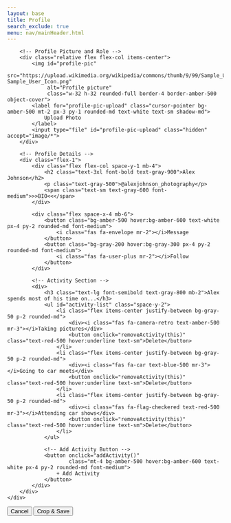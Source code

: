 ```yaml
---
layout: base
title: Profile
search_exclude: true
menu: nav/mainHeader.html
---
```


<html lang="en">
<head>
    <meta charset="UTF-8">
    <meta name="viewport" content="width=device-width, initial-scale=1.0">
    <title>User Profile | Cartage</title>
    <script src="https://cdn.tailwindcss.com"></script>
    <link rel="stylesheet" href="https://cdnjs.cloudflare.com/ajax/libs/font-awesome/6.4.0/css/all.min.css">
    <link href="https://cdnjs.cloudflare.com/ajax/libs/cropperjs/1.5.13/cropper.min.css" rel="stylesheet">
    <script src="https://cdnjs.cloudflare.com/ajax/libs/cropperjs/1.5.13/cropper.min.js"></script>
    <style>
        .profile-pic-container {
            position: relative;
            width: 150px;
            height: 150px;
        }
        .profile-pic-overlay {
            position: absolute;
            top: 0;
            left: 0;
            width: 100%;
            height: 100%;
            background-color: rgba(0, 0, 0, 0.5);
            border-radius: 50%;
            display: flex;
            justify-content: center;
            align-items: center;
            opacity: 0;
            transition: opacity 0.3s;
        }
        .profile-pic-container:hover .profile-pic-overlay {
            opacity: 1;
        }
        .post-grid {
            display: grid;
            grid-template-columns: repeat(3, 1fr);
            gap: 2px;
        }
        .post-item {
            aspect-ratio: 1/1;
            position: relative;
        }
        .post-overlay {
            position: absolute;
            top: 0;
            left: 0;
            width: 100%;
            height: 100%;
            background-color: rgba(0, 0, 0, 0.3);
            display: flex;
            justify-content: center;
            align-items: center;
            opacity: 0;
            transition: opacity 0.2s;
        }
        .post-item:hover .post-overlay {
            opacity: 1;
        }
    </style>
</head>
<body class="bg-gray-100 font-sans">
    <div class="max-w-4xl mx-auto bg-white shadow-sm">

<!-- Profile Section -->
<div class="p-6 bg-white rounded-lg shadow-lg max-w-5xl mx-auto mt-8">
    <div class="flex flex-col md:flex-row space-y-6 md:space-y-0 md:space-x-10">
        
        <!-- Profile Picture and Role -->
        <div class="relative flex flex-col items-center">
            <img id="profile-pic" 
                 src="https://upload.wikimedia.org/wikipedia/commons/thumb/9/99/Sample_User_Icon.png/600px-Sample_User_Icon.png"
                 alt="Profile picture"
                 class="w-32 h-32 rounded-full border-4 border-amber-500 object-cover">
            <label for="profile-pic-upload" class="cursor-pointer bg-amber-500 mt-2 px-3 py-1 rounded-md text-white text-sm shadow-md">
                Upload Photo
            </label>
            <input type="file" id="profile-pic-upload" class="hidden" accept="image/*">
        </div>

        <!-- Profile Details -->
        <div class="flex-1">
            <div class="flex flex-col space-y-1 mb-4">
                <h2 class="text-3xl font-bold text-gray-900">Alex Johnson</h2>
                <p class="text-gray-500">@alexjohnson_photography</p>
                <span class="text-sm text-gray-600 font-medium">>>BIO<<</span>
            </div>

            <div class="flex space-x-4 mb-6">
                <button class="bg-amber-500 hover:bg-amber-600 text-white px-4 py-2 rounded-md font-medium">
                    <i class="fas fa-envelope mr-2"></i>Message
                </button>
                <button class="bg-gray-200 hover:bg-gray-300 px-4 py-2 rounded-md font-medium">
                    <i class="fas fa-user-plus mr-2"></i>Follow
                </button>
            </div>

            <!-- Activity Section -->
            <div>
                <h3 class="text-lg font-semibold text-gray-800 mb-2">Alex spends most of his time on...</h3>
                <ul id="activity-list" class="space-y-2">
                    <li class="flex items-center justify-between bg-gray-50 p-2 rounded-md">
                        <div><i class="fas fa-camera-retro text-amber-500 mr-3"></i>Taking pictures</div>
                        <button onclick="removeActivity(this)" class="text-red-500 hover:underline text-sm">Delete</button>
                    </li>
                    <li class="flex items-center justify-between bg-gray-50 p-2 rounded-md">
                        <div><i class="fas fa-car text-blue-500 mr-3"></i>Going to car meets</div>
                        <button onclick="removeActivity(this)" class="text-red-500 hover:underline text-sm">Delete</button>
                    </li>
                    <li class="flex items-center justify-between bg-gray-50 p-2 rounded-md">
                        <div><i class="fas fa-flag-checkered text-red-500 mr-3"></i>Attending car shows</div>
                        <button onclick="removeActivity(this)" class="text-red-500 hover:underline text-sm">Delete</button>
                    </li>
                </ul>

                <!-- Add Activity Button -->
                <button onclick="addActivity()"
                        class="mt-4 bg-amber-500 hover:bg-amber-600 text-white px-4 py-2 rounded-md font-medium">
                    + Add Activity
                </button>
            </div>
        </div>
    </div>
</div>

<!-- Cropper Modal -->
<div id="cropper-modal" class="fixed inset-0 bg-black bg-opacity-60 z-50 flex items-center justify-center hidden">
    <div class="bg-white p-4 rounded-lg shadow-lg max-w-md w-full">
        <div class="mb-4">
            <img id="cropper-image" class="max-w-full max-h-[400px]">
        </div>
        <div class="flex justify-end space-x-2">
            <button id="cancel-crop" class="bg-gray-300 hover:bg-gray-400 text-gray-700 px-4 py-2 rounded">Cancel</button>
            <button id="confirm-crop" class="bg-amber-500 hover:bg-amber-600 text-white px-4 py-2 rounded">Crop & Save</button>
        </div>
    </div>
</div>

<!-- Scripts -->
<script>
    let cropper;
    const profilePic = document.getElementById('profile-pic');
    const uploadInput = document.getElementById('profile-pic-upload');
    const cropperModal = document.getElementById('cropper-modal');
    const cropperImage = document.getElementById('cropper-image');
    const cancelCropBtn = document.getElementById('cancel-crop');
    const confirmCropBtn = document.getElementById('confirm-crop');

    // Show cropper on image upload
    uploadInput.addEventListener('change', function () {
        const file = this.files[0];
        if (file) {
            const reader = new FileReader();
            reader.onload = function (e) {
                cropperImage.src = e.target.result;
                cropperModal.classList.remove('hidden');

                if (cropper) cropper.destroy();
                cropper = new Cropper(cropperImage, {
                    aspectRatio: 1,
                    viewMode: 1,
                    dragMode: 'move',
                    guides: false,
                    background: false,
                    autoCropArea: 1,
                    movable: true,
                    zoomable: true,
                    rotatable: false,
                    scalable: false,
                });
            };
            reader.readAsDataURL(file);
        }
    });

    // Cancel crop
    cancelCropBtn.addEventListener('click', () => {
        cropperModal.classList.add('hidden');
        uploadInput.value = '';
        if (cropper) cropper.destroy();
    });

    // Confirm crop
    confirmCropBtn.addEventListener('click', () => {
        const canvas = cropper.getCroppedCanvas({
            width: 300,
            height: 300,
            imageSmoothingQuality: 'high'
        });
        profilePic.src = canvas.toDataURL('image/png');
        cropperModal.classList.add('hidden');
        uploadInput.value = '';
        if (cropper) cropper.destroy();
    });

    // Add activity function
    function addActivity() {
        const activityText = prompt("Enter a new activity:");
        if (activityText) {
            const li = document.createElement("li");
            li.className = "flex items-center justify-between bg-gray-50 p-2 rounded-md";
            li.innerHTML = `<div><i class="fas fa-star text-yellow-500 mr-3"></i>${activityText}</div>
                            <button onclick="removeActivity(this)" class="text-red-500 hover:underline text-sm">Delete</button>`;
            document.getElementById("activity-list").appendChild(li);
        }
    }

    // Remove activity
    function removeActivity(button) {
        button.parentElement.remove();
    }
</script>
